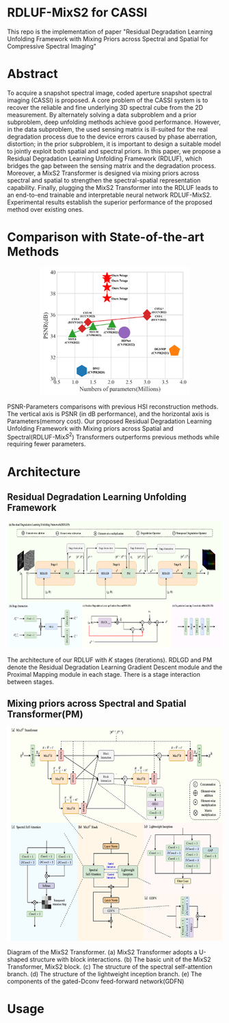 # RDLUF-MixS2 for CASSI


This repo is the implementation of paper "Residual Degradation Learning Unfolding Framework with Mixing Priors across Spectral and Spatial for Compressive Spectral Imaging"


# Abstract

To acquire a snapshot spectral image, coded aperture snapshot spectral imaging (CASSI) is proposed. A core problem of the CASSI system is to recover the reliable and fine underlying 3D spectral cube from the 2D measurement. By alternately solving a data subproblem and a prior subproblem, deep unfolding methods achieve good performance. However, in the data subproblem, the used sensing matrix is ill-suited for the real degradation process due to the device errors caused by phase aberration, distortion; in the prior subproblem,  it is important to design a suitable model to jointly exploit both spatial and spectral priors. In this paper, we propose a Residual Degradation Learning Unfolding Framework (RDLUF), which bridges the gap between the sensing matrix and the degradation process. Moreover, a MixS2 Transformer is designed via mixing priors across spectral and spatial to strengthen the spectral-spatial representation capability. Finally, plugging the MixS2 Transformer into the RDLUF leads to an end-to-end trainable and interpretable neural network RDLUF-MixS2. Experimental results establish the superior performance of the proposed method over existing ones.

# Comparison with State-of-the-art Methods

<div align=center>
<img src="https://github.com/ShawnDong98/RDLUF_MixS2/blob/master/figures/performance.png" width = "350" height = "300" alt="">
</div>

 PSNR-Parameters comparisons with previous HSI reconstruction methods. The vertical axis is PSNR (in dB performance), and the horizontal axis is Parameters(memory cost). Our proposed Residual Degradation Learning Unfolding Framework with Mixing priors across Spatial and Spectral(RDLUF-Mix$S^2$) Transformers outperforms previous methods while requiring fewer parameters.

# Architecture

## Residual Degradation Learning Unfolding Framework

<div align=center>
<img src="https://github.com/ShawnDong98/RDLUF_MixS2/blob/master/figures/RDLUF.png" width = "700" height = "300" alt="">
</div>

The architecture of our RDLUF with $K$ stages (iterations). RDLGD and PM denote the Residual Degradation Learning Gradient Descent module and the Proximal Mapping module in each stage. There is a stage interaction between stages.

## Mixing priors across Spectral and Spatial Transformer(PM)

<div align=center>
<img src="https://github.com/ShawnDong98/RDLUF_MixS2/blob/master/figures/MixS2T.png" width = "700" height = "500" alt="">
</div>

Diagram of the MixS2 Transformer. (a) MixS2 Transformer adopts a U-shaped structure with block interactions. (b) The basic unit of the MixS2 Transformer, MixS2 block. (c) The structure of the spectral self-attention branch. (d) The structure of the lightweight inception branch. (e) The components of the gated-Dconv feed-forward network(GDFN)


# Usage 

